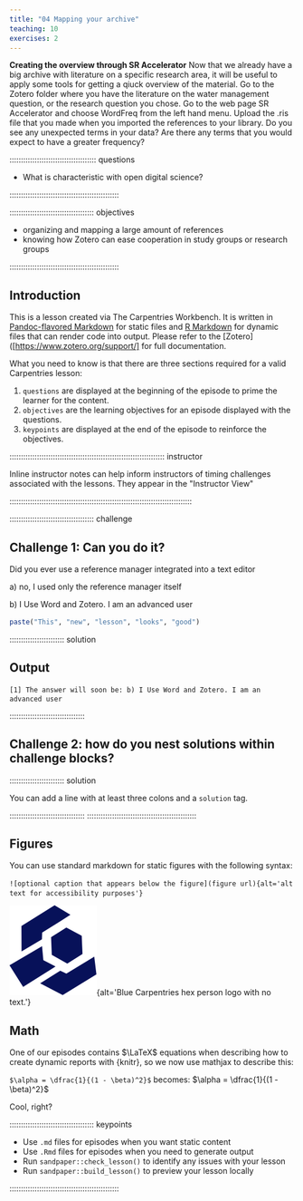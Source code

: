 ```yaml
---
title: "04 Mapping your archive"
teaching: 10
exercises: 2
---
```

**Creating the overview through SR Accelerator**
Now that we already have a big archive with literature on a specific research area, it will be useful to apply some tools for getting a qiuck overview of the material.  Go to the Zotero folder where you have the literature on the water management question, or the research question you chose. Go to the web page SR Accelerator and choose WordFreq from the left hand menu. Upload the .ris file that you made when you imported the references to your library. Do you see any unexpected terms in your data? Are there any terms that you would expect to have a greater frequency?

:::::::::::::::::::::::::::::::::::::: questions 

- What is characteristic with open digital science?

::::::::::::::::::::::::::::::::::::::::::::::::

::::::::::::::::::::::::::::::::::::: objectives

- organizing and mapping a large amount of references
- knowing how Zotero can ease cooperation in study groups or research groups

::::::::::::::::::::::::::::::::::::::::::::::::

## Introduction

This is a lesson created via The Carpentries Workbench. It is written in
[Pandoc-flavored Markdown](https://pandoc.org/MANUAL.txt) for static files and
[R Markdown][r-markdown] for dynamic files that can render code into output. 
Please refer to the [Zotero]([https://www.zotero.org/support/] for full documentation.

What you need to know is that there are three sections required for a valid
Carpentries lesson:

 1. `questions` are displayed at the beginning of the episode to prime the
    learner for the content.
 2. `objectives` are the learning objectives for an episode displayed with
    the questions.
 3. `keypoints` are displayed at the end of the episode to reinforce the
    objectives.

:::::::::::::::::::::::::::::::::::::::::::::::::::::::::::::::::::: instructor

Inline instructor notes can help inform instructors of timing challenges
associated with the lessons. They appear in the "Instructor View"

::::::::::::::::::::::::::::::::::::::::::::::::::::::::::::::::::::::::::::::::

::::::::::::::::::::::::::::::::::::: challenge 

## Challenge 1: Can you do it?

Did you ever use a reference manager integrated into a text editor

a) no, I used only the reference manager itself

b) I Use Word and Zotero. I am an advanced user


```r
paste("This", "new", "lesson", "looks", "good")
```

:::::::::::::::::::::::: solution 

## Output
 
```output
[1] The answer will soon be: b) I Use Word and Zotero. I am an advanced user
```

:::::::::::::::::::::::::::::::::


## Challenge 2: how do you nest solutions within challenge blocks?

:::::::::::::::::::::::: solution 

You can add a line with at least three colons and a `solution` tag.

:::::::::::::::::::::::::::::::::
::::::::::::::::::::::::::::::::::::::::::::::::

## Figures

You can use standard markdown for static figures with the following syntax:

`![optional caption that appears below the figure](figure url){alt='alt text for
accessibility purposes'}`

![You belong in The Carpentries!](https://raw.githubusercontent.com/carpentries/logo/master/Badge_Carpentries.svg){alt='Blue Carpentries hex person logo with no text.'}

## Math

One of our episodes contains $\LaTeX$ equations when describing how to create
dynamic reports with {knitr}, so we now use mathjax to describe this:

`$\alpha = \dfrac{1}{(1 - \beta)^2}$` becomes: $\alpha = \dfrac{1}{(1 - \beta)^2}$

Cool, right?

::::::::::::::::::::::::::::::::::::: keypoints 

- Use `.md` files for episodes when you want static content
- Use `.Rmd` files for episodes when you need to generate output
- Run `sandpaper::check_lesson()` to identify any issues with your lesson
- Run `sandpaper::build_lesson()` to preview your lesson locally

::::::::::::::::::::::::::::::::::::::::::::::::

[r-markdown]: https://rmarkdown.rstudio.com/
